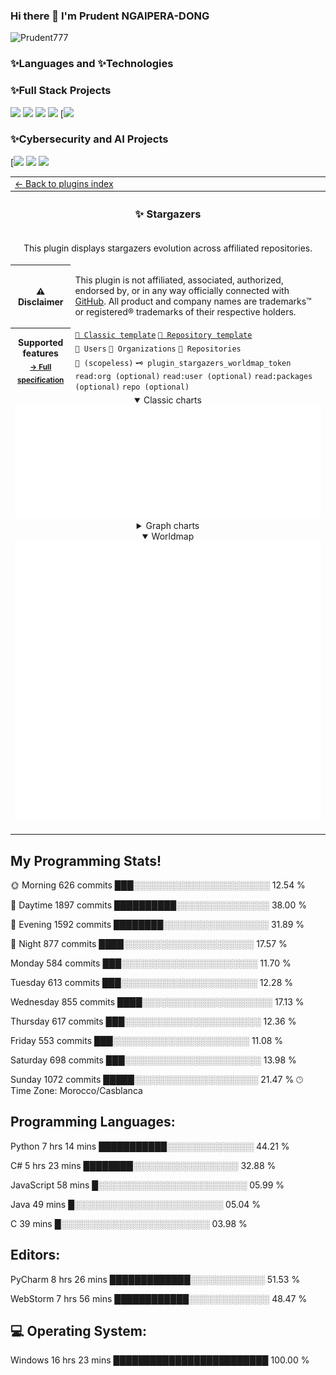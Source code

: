 
### Hi there 👋 I'm  Prudent NGAIPERA-DONG 
<p align="left"> <a ihref="https://github.com/ryo-ma/github-profile-trophy"><img src="https://github-profile-trophy.vercel.app/?username=kattni&theme=onedark" alt="Prudent777" /></a> </p>


### ✨Languages  and ✨Technologies


### ✨Full Stack Projects

[![](https://img.shields.io/badge/-🧬%20My%20Portfolio-000)](https://singular-rabanadas-36b851.netlify.app)
[![](https://img.shields.io/badge/-🦠%20BookStack‑19%20Contribution-000)](https://github.com/Prudent777/BookStack212)
[![](https://img.shields.io/badge/-📝%20Hackathon-000)](https://github.com/Prudent777/all-quality-image-converter)
[![](https://img.shields.io/badge/-🛰%20AR-VR-Africa-Metathon-2022-000)](https://github.com/Prudent777/AR-VR-Africa-Metathon-2022)
[[![](https://img.shields.io/badge/-🩸%20DevClub-000)](https://devclub.fr/my-account)

### ✨Cybersecurity and AI Projects 

[[![](https://img.shields.io/badge/-🩸%20Heartbleed-000)](https://github.com/Prudent777/HeartbleedProject)
[![](https://img.shields.io/badge/-🗺%20Pentester-000)](https://github.com/Prudent777/Hacker-sa-premi-re-machine)
[![](https://img.shields.io/badge/-🗺%20Contribution-Project--000)](https://github.com/Prudent777/Cyberfirend)
<!--
**Prudent777/Prudent777** is a ✨ _special_ ✨ repository because its `README.md` (this file) appears on your GitHub profile.

![Kattni's GitHub stats](https://github-readme-stats.vercel.app/api?username=kattni&theme=tokyonight&show_icons=true)


<div align="center">
<img src="https://rb.gy/zu8ef" align="center" style="width: 50%" />
</div>  
  
<div align="center">I'm a Cyber Security ,web developer teacher and Consultant full-stack web developper ✨ _special_ ✨ freelance developer 👨‍💻 working remotely since 2022 🚀</div>  


### ⚙️ &nbsp;GitHub Analytics


    
- 🔭 I’m currently working on [Github Profilinator](https://github.com/Prudent777/Cybersecurityportofolio/tree/main)  


<!--header-->
<table>
  <tr><td colspan="2"><a href="/README.md#-plugins">← Back to plugins index</a></td></tr>
  <tr><th colspan="2"><h3>✨ Stargazers</h3></th></tr>
  <tr><td colspan="2" align="center"><p>This plugin displays stargazers evolution across affiliated repositories.</p>
</td></tr>
  <tr><th>⚠️ Disclaimer</th><td><p>This plugin is not affiliated, associated, authorized, endorsed by, or in any way officially connected with <a href="https://github.com">GitHub</a>.
All product and company names are trademarks™ or registered® trademarks of their respective holders.</p>
</td></tr>
  <tr>
    <th rowspan="3">Supported features<br><sub><a href="metadata.yml">→ Full specification</a></sub></th>
    <td><a href="/source/templates/classic/README.md"><code>📗 Classic template</code></a> <a href="/source/templates/repository/README.md"><code>📘 Repository template</code></a></td>
  </tr>
  <tr>
    <td><code>👤 Users</code> <code>👥 Organizations</code> <code>📓 Repositories</code></td>
  </tr>
  <tr>
    <td><code>🔑 (scopeless)</code> <code>🗝️ plugin_stargazers_worldmap_token</code> <code>read:org (optional)</code> <code>read:user (optional)</code> <code>read:packages (optional)</code> <code>repo (optional)</code></td>
  </tr>
  <tr>
    <td colspan="2" align="center">
      <details open><summary>Classic charts</summary><img src="https://github.com/lowlighter/metrics/blob/examples/metrics.plugin.stargazers.svg" alt=""></img></details>
      <details><summary>Graph charts</summary><img src="https://github.com/lowlighter/metrics/blob/examples/metrics.plugin.stargazers.graph.svg" alt=""></img></details>
      <details open><summary>Worldmap</summary><img src="https://github.com/lowlighter/metrics/blob/examples/metrics.plugin.stargazers.worldmap.svg" alt=""></img></details>
      <img width="900" height="1" alt="">
    </td>
  </tr>
</table>
<!--/header-->

## My Programming Stats!
🌞 Morning              626 commits         ███░░░░░░░░░░░░░░░░░░░░░░   12.54 %

🌆 Daytime              1897 commits        ██████████░░░░░░░░░░░░░░░   38.00 % 

🌃 Evening              1592 commits        ████████░░░░░░░░░░░░░░░░░   31.89 % 

🌙 Night                877 commits         ████░░░░░░░░░░░░░░░░░░░░░   17.57 % 

Monday                   584 commits         ███░░░░░░░░░░░░░░░░░░░░░░   11.70 % 

Tuesday                  613 commits         ███░░░░░░░░░░░░░░░░░░░░░░   12.28 %

Wednesday                855 commits         ████░░░░░░░░░░░░░░░░░░░░░   17.13 % 

Thursday                 617 commits         ███░░░░░░░░░░░░░░░░░░░░░░   12.36 % 

Friday                   553 commits         ███░░░░░░░░░░░░░░░░░░░░░░   11.08 % 

Saturday                 698 commits         ███░░░░░░░░░░░░░░░░░░░░░░   13.98 %

Sunday                   1072 commits        █████░░░░░░░░░░░░░░░░░░░░   21.47 % 
🕑︎ Time Zone: Morocco/Casblanca

## Programming Languages: 
Python                   7 hrs 14 mins       ███████████░░░░░░░░░░░░░░   44.21 % 

C#                       5 hrs 23 mins       ████████░░░░░░░░░░░░░░░░░   32.88 %

JavaScript               58 mins             █░░░░░░░░░░░░░░░░░░░░░░░░   05.99 %

Java                     49 mins             █░░░░░░░░░░░░░░░░░░░░░░░░   05.04 % 

C                        39 mins             █░░░░░░░░░░░░░░░░░░░░░░░░   03.98 % 

##  Editors: 
PyCharm                  8 hrs 26 mins       █████████████░░░░░░░░░░░░   51.53 %

WebStorm                 7 hrs 56 mins       ████████████░░░░░░░░░░░░░   48.47 % 

## 💻 Operating System: 
Windows                  16 hrs 23 mins      █████████████████████████   100.00 % 
